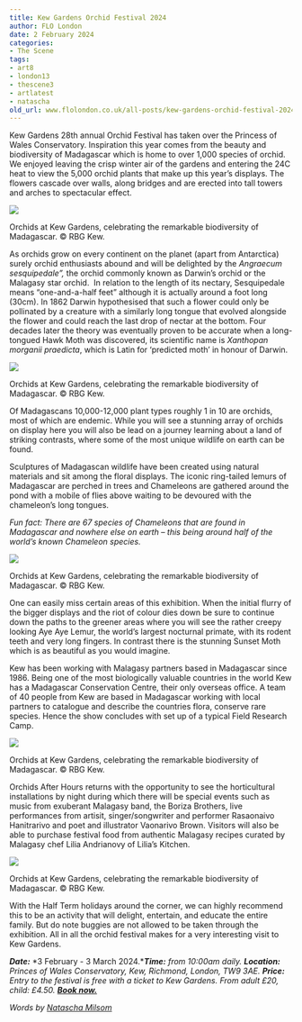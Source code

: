 ```yaml
---
title: Kew Gardens Orchid Festival 2024
author: FLO London
date: 2 February 2024
categories:
- The Scene
tags:
- art8
- london13
- thescene3
- artlatest
- natascha
old_url: www.flolondon.co.uk/all-posts/kew-gardens-orchid-festival-2024.html
---
```


Kew Gardens 28th annual Orchid Festival has taken over the Princess of Wales Conservatory. Inspiration this year comes from the beauty and biodiversity of Madagascar which is home to over 1,000 species of orchid. We enjoyed leaving the crisp winter air of the gardens and entering the 24C heat to view the 5,000 orchid plants that make up this year’s displays. The flowers cascade over walls, along bridges and are erected into tall towers and arches to spectacular effect.

![](https://images.squarespace-cdn.com/content/v1/5c9534c4af4683461d462c6b/1437dde9-849e-451c-b54c-2ddc613b6def/Orchids+at+Kew+Gardens%2C+celebrating+the+remarkable+biodiversity+of+Madagascar.+%28c%29+RBG+Kew+%2811%29.jpg)

Orchids at Kew Gardens, celebrating the remarkable biodiversity of Madagascar. © RBG Kew.

As orchids grow on every continent on the planet (apart from Antarctica) surely orchid enthusiasts abound and will be delighted by the *Angraecum sesquipedale”,* the orchid commonly known as Darwin’s orchid or the Malagasy star orchid.  In relation to the length of its nectary, Sesquipedale means “one-and-a-half feet” although it is actually around a foot long (30cm). In 1862 Darwin hypothesised that such a flower could only be pollinated by a creature with a similarly long tongue that evolved alongside the flower and could reach the last drop of nectar at the bottom. Four decades later the theory was eventually proven to be accurate when a long-tongued Hawk Moth was discovered, its scientific name is *Xanthopan morganii praedicta*, which is Latin for ‘predicted moth’ in honour of Darwin.

![](https://images.squarespace-cdn.com/content/v1/5c9534c4af4683461d462c6b/af656376-3997-4209-a0bd-ef157c93db73/Orchids+at+Kew+Gardens%2C+celebrating+the+remarkable+biodiversity+of+Madagascar.+%28c%29+RBG+Kew.jpg)

Orchids at Kew Gardens, celebrating the remarkable biodiversity of Madagascar. © RBG Kew.

Of Madagascans 10,000-12,000 plant types roughly 1 in 10 are orchids, most of which are endemic. While you will see a stunning array of orchids on display here you will also be lead on a journey learning about a land of striking contrasts, where some of the most unique wildlife on earth can be found.

Sculptures of Madagascan wildlife have been created using natural materials and sit among the floral displays. The iconic ring-tailed lemurs of Madagascar are perched in trees and Chameleons are gathered around the pond with a mobile of flies above waiting to be devoured with the chameleon’s long tongues.

*Fun fact: There are 67 species of Chameleons that are found in Madagascar and nowhere else on earth – this being around half of the world’s known Chameleon species.*

![](https://images.squarespace-cdn.com/content/v1/5c9534c4af4683461d462c6b/c881fc48-8d61-4b44-b682-e7029ed9104d/Orchids+at+Kew+Gardens%2C+celebrating+the+remarkable+biodiversity+of+Madagascar.+%28c%29+RBG+Kew+%285%29.jpg)

Orchids at Kew Gardens, celebrating the remarkable biodiversity of Madagascar. © RBG Kew.

One can easily miss certain areas of this exhibition. When the initial flurry of the bigger displays and the riot of colour dies down be sure to continue down the paths to the greener areas where you will see the rather creepy looking Aye Aye Lemur, the world’s largest nocturnal primate, with its rodent teeth and very long fingers. In contrast there is the stunning Sunset Moth which is as beautiful as you would imagine.

Kew has been working with Malagasy partners based in Madagascar since 1986. Being one of the most biologically valuable countries in the world Kew has a Madagascar Conservation Centre, their only overseas office. A team of 40 people from Kew are based in Madagascar working with local partners to catalogue and describe the countries flora, conserve rare species. Hence the show concludes with set up of a typical Field Research Camp.

![](https://images.squarespace-cdn.com/content/v1/5c9534c4af4683461d462c6b/f4dd690e-3749-42d4-a936-db6fd8e81870/Orchids+at+Kew+Gardens%2C+celebrating+the+remarkable+biodiversity+of+Madagascar.+%28c%29+RBG+Kew+%283%29.jpg)

Orchids at Kew Gardens, celebrating the remarkable biodiversity of Madagascar. © RBG Kew.

Orchids After Hours returns with the opportunity to see the horticultural installations by night during which there will be special events such as music from exuberant Malagasy band, the Boriza Brothers, live performances from artisit, singer/songwriter and performer Rasaonaivo Hanitrarivo and poet and illustrator Vaonarivo Brown. Visitors will also be able to purchase festival food from authentic Malagasy recipes curated by Malagasy chef Lilia Andrianovy of Lilia’s Kitchen.

![](https://images.squarespace-cdn.com/content/v1/5c9534c4af4683461d462c6b/7ffcebdd-69fb-4f1b-8569-1c74b4b6e997/Orchids+at+Kew+Gardens%2C+celebrating+the+remarkable+biodiversity+of+Madagascar.+%28c%29+RBG+Kew+%288%29.jpg)

Orchids at Kew Gardens, celebrating the remarkable biodiversity of Madagascar. © RBG Kew.

With the Half Term holidays around the corner, we can highly recommend this to be an activity that will delight, entertain, and educate the entire family. But do note buggies are not allowed to be taken through the exhibition. All in all the orchid festival makes for a very interesting visit to Kew Gardens.

***Date:*** *3 February - 3 March 2024.****Time:*** *from 10:00am daily.* ***Location:*** *Princes of Wales Conservatory, Kew, Richmond, London, TW9 3AE.* ***Price:*** *Entry to the festival is free with a ticket to Kew Gardens. From adult £20, child: £4.50.* [***Book now.***](https://www.kew.org/kew-gardens/whats-on/kew-orchid-festival)

*Words by* [*Natascha Milsom*](../about-1/natascha-milsom-contributor.html)